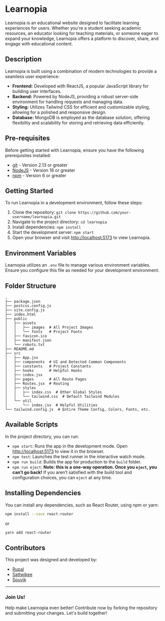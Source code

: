 # Learnopia

Learnopia is an educational website designed to facilitate learning experiences for users. Whether you're a student seeking academic resources, an educator looking for teaching materials, or someone eager to expand your knowledge, Learnopia offers a platform to discover, share, and engage with educational content.

## Description

Learnopia is built using a combination of modern technologies to provide a seamless user experience:

- **Frontend:** Developed with ReactJS, a popular JavaScript library for building user interfaces.
- **Backend:** Powered by NodeJS, providing a robust server-side environment for handling requests and managing data.
- **Styling:** Utilizes Tailwind CSS for efficient and customizable styling, allowing for a polished and responsive design.
- **Database:** MongoDB is employed as the database solution, offering flexibility and scalability for storing and retrieving data efficiently.

## Pre-requisites

Before getting started with Learnopia, ensure you have the following prerequisites installed:

- [git](https://git-scm.com/) - Version 2.13 or greater
- [NodeJS](https://nodejs.org/en/) - Version 16 or greater
- [npm](https://www.npmjs.com/) - Version 6 or greater

## Getting Started

To run Learnopia in a development environment, follow these steps:

1. Clone the repository: `git clone https://github.com/your-username/learnopia.git`
2. Navigate to the project directory: `cd learnopia`
3. Install dependencies: `npm install`
4. Start the development server: `npm start`
5. Open your browser and visit [http://localhost:5173](http://localhost:5173) to view Learnopia.

## Environment Variables

Learnopia utilizes an `.env` file to manage various environment variables. Ensure you configure this file as needed for your development environment.

## Folder Structure

```
.
├── package.json
├── postcss.config.js
├── vite.config.js
├── index.html
├── public
│   ├── assets
│   │   ├── images  # All Project Images
│   │   └── fonts   # Project Fonts
│   ├── favicon.ico
│   ├── manifest.json
│   └── robots.txt
├── README.md
├── src
│   ├── App.jsx
│   ├── components  # UI and Detected Common Components
│   ├── constants   # Project Constants
│   ├── hooks       # Helpful Hooks
│   ├── index.jsx
│   ├── pages       # All Route Pages
│   ├── Routes.jsx  # Routing
│   ├── styles
│   │   ├── index.css  # Other Global Styles
│   │   └── tailwind.css  # Default Tailwind Modules
│   └── util
│       └── index.jsx  # Helpful Utilities
└── tailwind.config.js  # Entire Theme Config, Colors, Fonts, etc.
```

## Available Scripts

In the project directory, you can run:

- `npm start`: Runs the app in the development mode. Open [http://localhost:5173](http://localhost:5173) to view it in the browser.
- `npm test`: Launches the test runner in the interactive watch mode.
- `npm run build`: Builds the app for production to the `build` folder.
- `npm run eject`: **Note: this is a one-way operation. Once you `eject`, you can’t go back!** If you aren’t satisfied with the build tool and configuration choices, you can `eject` at any time.

## Installing Dependencies

You can install any dependencies, such as React Router, using npm or yarn:

```sh
npm install --save react-router
```
or
```sh
yarn add react-router
```

## Contributors

This project was designed and developed by:
- [Rupal](https://github.com/rupal-draft)
- [Sattwikee](https://github.com/sattwikeeg100)
- [Souvik](https://github.com/souvik017)
  
---

### Join Us!
Help make Learnopia even better! Contribute now by forking the repository and submitting your changes. Let's build together!
